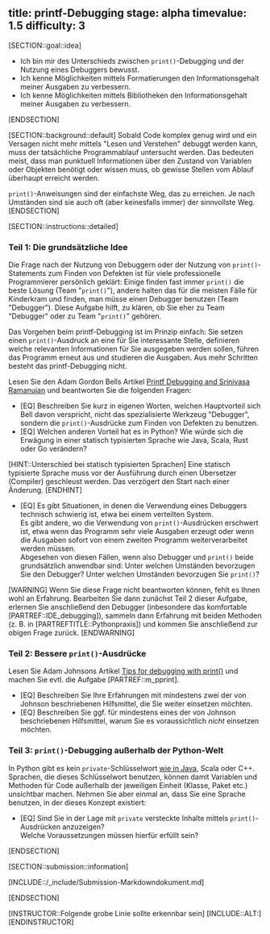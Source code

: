 title: printf-Debugging
stage: alpha
timevalue: 1.5
difficulty: 3
---
[SECTION::goal::idea]

- Ich bin mir des Unterschieds zwischen `print()`-Debugging und der Nutzung eines Debuggers bewusst.
- Ich kenne Möglichkeiten mittels Formatierungen den Informationsgehalt meiner Ausgaben zu verbessern.
- Ich kenne Möglichkeiten mittels Bibliotheken den Informationsgehalt meiner Ausgaben zu verbessern.

[ENDSECTION]

[SECTION::background::default]
Sobald Code komplex genug wird und ein Versagen nicht mehr mittels "Lesen und Verstehen" debuggt werden kann, 
muss der tatsächliche Programmablauf untersucht werden.
Das bedeuten meist, dass man punktuell Informationen über den Zustand von 
Variablen oder Objekten benötigt oder wissen muss, ob gewisse Stellen vom Ablauf überhaupt erreicht werden.

`print()`-Anweisungen sind der einfachste Weg, das zu erreichen.
Je nach Umständen sind sie auch oft (aber keinesfalls immer) der sinnvollste Weg.
[ENDSECTION]

[SECTION::instructions::detailed]


### Teil 1: Die grundsätzliche Idee

Die Frage nach der Nutzung von Debuggern oder der Nutzung von `print()`-Statements
zum Finden von Defekten ist für viele professionelle Programmierer persönlich geklärt:
Einige finden fast immer `print()` die beste Lösung (Team "`print()`"),
andere halten das für die meisten Fälle für Kinderkram und finden, 
man müsse einen Debugger benutzen (Team "Debugger").
Diese Aufgabe hilft, zu klären, ob Sie eher zu Team "Debugger" oder zu Team "`print()`" gehören.

Das Vorgehen beim printf-Debugging ist im Prinzip einfach:
Sie setzen einen `print()`-Ausdruck an eine für Sie interessante Stelle, 
definieren welche relevanten Informationen für Sie ausgegeben werden sollen,
führen das Programm erneut aus und studieren die Ausgaben.
Aus mehr Schritten besteht das printf-Debugging nicht.  

Lesen Sie den Adam Gordon Bells Artikel 
[Printf Debugging and Srinivasa Ramanujan](https://earthly.dev/blog/printf-debugging/)
und beantworten Sie die folgenden Fragen:

  - [EQ] Beschreiben Sie kurz in eigenen Worten, welchen Hauptvorteil sich Bell davon 
    verspricht, nicht das spezialisierte Werkzeug "Debugger", sondern die `print()`-Ausdrücke 
    zum Finden von Defekten zu benutzen.
  - [EQ] Welchen anderen Vorteil hat es in Python?
    Wie würde sich die Erwägung in einer statisch typisierten Sprache wie Java, Scala, Rust oder Go
    verändern?

[HINT::Unterschied bei statisch typisierten Sprachen]
Eine statisch typisierte Sprache muss vor der Ausführung durch einen Übersetzer (Compiler)
geschleust werden. Das verzögert den Start nach einer Änderung.
[ENDHINT]

  - [EQ] Es gibt Situationen, in denen die Verwendung eines Debuggers technisch schwierig ist,
    etwa bei einem verteilten System.  
    Es gibt andere, wo die Verwendung von `print()`-Ausdrücken erschwert ist, etwa wenn das Programm
    sehr viele Ausgaben erzeugt oder wenn die Ausgaben sofort von einem zweiten Programm weiterverarbeitet
    werden müssen.  
    Abgesehen von diesen Fällen, wenn also Debugger und `print()` beide grundsätzlich anwendbar sind:
    Unter welchen Umständen bevorzugen Sie den Debugger?
    Unter welchen Umständen bevorzugen Sie `print()`?

[WARNING]
Wenn Sie diese Frage nicht beantworten können, fehlt es Ihnen wohl an Erfahrung.
Bearbeiten Sie dann zunächst Teil 2 dieser Aufgabe,
erlernen Sie anschließend den Debugger (inbesondere das komfortable [PARTREF::IDE_debugging]),
sammeln dann Erfahrung mit beiden Methoden (z. B. in [PARTREFTITLE::Pythonpraxis]) und 
kommen Sie anschließend zur obigen Frage zurück.
[ENDWARNING]


### Teil 2: Bessere `print()`-Ausdrücke

Lesen Sie Adam Johnsons Artikel [Tips for debugging with print()](https://adamj.eu/tech/2021/10/08/tips-for-debugging-with-print/)
und machen Sie evtl. die Aufgabe [PARTREF::m_pprint].

  - [EQ] Beschreiben Sie Ihre Erfahrungen mit mindestens zwei der von Johnson beschriebenen
    Hilfsmittel, die Sie weiter einsetzen möchten.
  - [EQ] Beschreiben Sie ggf. für mindestens eines der von Johnson beschriebenen
    Hilfsmittel, warum Sie es voraussichtlich _nicht_ einsetzen möchten.


### Teil 3: `print()`-Debugging außerhalb der Python-Welt

In Python gibt es kein `private`-Schlüsselwort 
[wie in Java](https://stackoverflow.com/questions/215497/what-is-the-difference-between-public-protected-package-private-and-private-in), 
Scala oder C++.
Sprachen, die dieses Schlüsselwort benutzen, können damit Variablen und Methoden für Code außerhalb der
jeweiligen Einheit (Klasse, Paket etc.) unsichtbar machen.
Nehmen Sie aber einmal an, dass Sie eine Sprache benutzen, in der dieses Konzept existiert:

  - [EQ] Sind Sie in der Lage mit `private` versteckte Inhalte mittels `print()`-Ausdrücken 
    anzuzeigen?  
    Welche Voraussetzungen müssen hierfür erfüllt sein?

[ENDSECTION]

[SECTION::submission::information]

[INCLUDE::/_include/Submission-Markdowndokument.md]

[ENDSECTION]

[INSTRUCTOR::Folgende grobe Linie sollte erkennbar sein]
[INCLUDE::ALT:]
[ENDINSTRUCTOR]